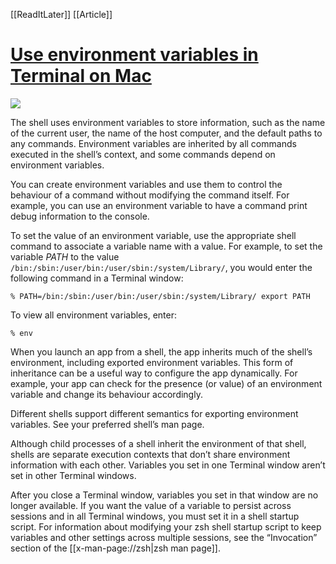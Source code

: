 [[ReadItLater]] [[Article]]

# [Use environment variables in Terminal on Mac](https://support.apple.com/en-gb/guide/terminal/apd382cc5fa-4f58-4449-b20a-41c53c006f8f/mac)

![](https://help.apple.com/assets/5FDD15EE12A93C067904695E/5FDD15F412A93C0679046966/en_GB/20f5edbfdfa0bd8ad4c4c6452e5b6761.png)

The shell uses environment variables to store information, such as the name of the current user, the name of the host computer, and the default paths to any commands. Environment variables are inherited by all commands executed in the shell’s context, and some commands depend on environment variables.

You can create environment variables and use them to control the behaviour of a command without modifying the command itself. For example, you can use an environment variable to have a command print debug information to the console.

To set the value of an environment variable, use the appropriate shell command to associate a variable name with a value. For example, to set the variable _PATH_ to the value `/bin:/sbin:/user/bin:/user/sbin:/system/Library/`, you would enter the following command in a Terminal window:

`% PATH=/bin:/sbin:/user/bin:/user/sbin:/system/Library/ export PATH`

To view all environment variables, enter:

`% env`

When you launch an app from a shell, the app inherits much of the shell’s environment, including exported environment variables. This form of inheritance can be a useful way to configure the app dynamically. For example, your app can check for the presence (or value) of an environment variable and change its behaviour accordingly.

Different shells support different semantics for exporting environment variables. See your preferred shell’s man page.

Although child processes of a shell inherit the environment of that shell, shells are separate execution contexts that don’t share environment information with each other. Variables you set in one Terminal window aren’t set in other Terminal windows.

After you close a Terminal window, variables you set in that window are no longer available. If you want the value of a variable to persist across sessions and in all Terminal windows, you must set it in a shell startup script. For information about modifying your zsh shell startup script to keep variables and other settings across multiple sessions, see the “Invocation” section of the [[x-man-page://zsh|zsh man page]].